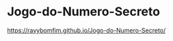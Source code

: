 # Jogo-do-Numero-Secreto
 
<!-- <a href="https://ravybomfim.github.io/Jogo-do-Numero-Secreto/">Acessar página<a/> -->
https://ravybomfim.github.io/Jogo-do-Numero-Secreto/
<!-- style="background-color: fff#; width: 100px; height: 40px;" -->
